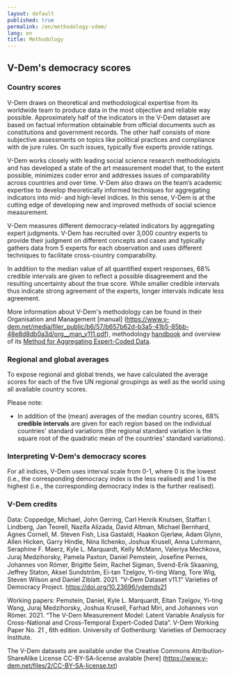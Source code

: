 ```yaml
---
layout: default
published: true
permalink: /en/methodology-vdem/
lang: en
title: Methodology
---
```


## V-Dem's democracy scores

### Country scores

V-Dem draws on theoretical and methodological expertise from its worldwide team to produce data in the most objective and reliable way possible. Approximately half of the indicators in the V-Dem dataset are based on factual information obtainable from official documents such as constitutions and government records. The other half consists of more subjective assessments on topics like political practices and compliance with de jure rules. On such issues, typically five experts provide ratings.

V-Dem works closely with leading social science research methodologists and has developed a state of the art measurement model that, to the extent possible, minimizes coder error and addresses issues of comparability across countries and over time. V-Dem also draws on the team’s academic expertise to develop theoretically informed techniques for aggregating indicators into mid- and high-level indices. In this sense, V-Dem is at the cutting edge of developing new and improved methods of social science measurement.

V-Dem measures different democracy-related indicators by aggregating expert judgments. V-Dem has recruited over 3,000 country experts to provide their judgment on different concepts and cases and typically gathers data from 5 experts for each observation and uses different techniques to facilitate cross-country comparability.

In addition to the median value of all quantified expert responses, 68% credible intervals are given to reflect a possible disagreement and the resulting uncertainty about the true score. While smaller credible intervals thus indicate strong agreement of the experts, longer intervals indicate less agreement.

More information about V-Dem's methodology can be found in their Organisation and Management [manual] (https://www.v-dem.net/media/filer_public/b6/57/b657b62d-b3a5-41b5-85bb-48e8d8db0a3d/org__man_v111.pdf), methodology [handbook](https://www.v-dem.net/media/filer_public/4e/1c/4e1c47ae-4800-436a-bbf1-c5fb50798bd3/methodology_v111.pdf) and overview of its [Method for Aggregating Expert-Coded Data](https://www.v-dem.net/media/filer_public/96/82/9682e043-d302-4e90-b927-3f37e8469acd/v-dem_policybrief_17_2018.pdf).

### Regional and global averages

To expose regional and global trends, we have calculated the average scores for each of the five UN regional groupings as well as the world using all available country scores.

Please note:

* In addition of the (mean) averages of the median country scores, 68% **credible intervals** are given for each region based on the individual countries' standard variations (the regional standard variation is the square root of the quadratic mean of the countries' standard variations).  

### Interpreting V-Dem's democracy scores

For all indices, V-Dem uses interval scale from 0-1, where 0 is the lowest (i.e., the corresponding democracy index is the less realised) and 1 is the highest (i.e., the corresponding democracy index is the further realised).

### V-Dem credits

Data: Coppedge, Michael, John Gerring, Carl Henrik Knutsen, Staffan I. Lindberg, Jan Teorell, Nazifa Alizada, David Altman, Michael Bernhard, Agnes Cornell, M. Steven Fish, Lisa Gastaldi, Haakon Gjerløw, Adam Glynn, Allen Hicken, Garry Hindle, Nina Ilchenko, Joshua Krusell, Anna Luhrmann, Seraphine F. Maerz, Kyle L. Marquardt, Kelly McMann, Valeriya Mechkova, Juraj Medzihorsky, Pamela Paxton, Daniel Pemstein, Joseﬁne Pernes, Johannes von Römer, Brigitte Seim, Rachel Sigman, Svend-Erik Skaaning, Jeffrey Staton, Aksel Sundström, Ei-tan Tzelgov, Yi-ting Wang, Tore Wig, Steven Wilson and Daniel Ziblatt. 2021. ”V-Dem Dataset v11.1” Varieties of Democracy Project. https://doi.org/10.23696/vdemds21

Working papers: Pemstein, Daniel, Kyle L. Marquardt, Eitan Tzelgov, Yi-ting Wang, Juraj Medzihorsky, Joshua Krusell, Farhad Miri, and Johannes von Römer. 2021. “The V-Dem Measurement Model: Latent Variable Analysis for Cross-National and Cross-Temporal Expert-Coded Data”. V-Dem Working Paper No. 21 , 6th edition. University of Gothenburg: Varieties of Democracy Institute.

The V-Dem datasets are available under the Creative Commons Attribution-ShareAlike License CC-BY-SA-license avalable [here] (https://www.v-dem.net/files/2/CC-BY-SA-license.txt)

